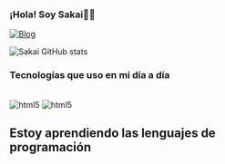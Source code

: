 ### ¡Hola! Soy Sakai👋👋


[![Blog](https://img.shields.io/badge/Made%20with-Markdown-1f425f.svg)](###)

![ Sakai GitHub stats  ](https://starchart.cc/{username}/{repo}.svg)





### Tecnologías que uso en mi día a día

<div style="display: inline-block;"><br>
    <img align="center" src="https://img.shields.io/badge/HTML5-E34F26?style=for-the-badge&logo=html5&logoColor=white" alt="html5"></div>
<div style="display: inline-block;"><br>
    <img align="center" src="https://img.shields.io/badge/CSS3-1572B6?style=for-the-badge&logo=css3&logoColor=white" alt="html5">

</div>



## Estoy aprendiendo las lenguajes de programación


